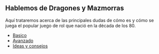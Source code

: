 ## Hablemos de Dragones y Mazmorras
Aquí trataremos acerca de las principales dudas de cómo es y cómo se juega el popular juego de rol que nació en la década de los 80.
* [Basico](basico.md)
* [Avanzado](avanzado.md)
* [Ideas y consejos](ideas_consejos.md)
